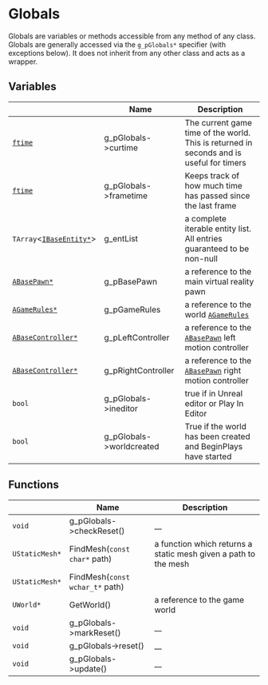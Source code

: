 # Globals

Globals are variables or methods accessible from any method of any class. Globals are generally accessed via the `g_pGlobals*` specifier (with exceptions below). It does not inherit from any other class and acts as a wrapper.

## Variables

|  | Name | Description |
| --- | --- | --- |
| [`ftime`](./typedefs.md) | g_pGlobals->curtime | The current game time of the world. This is returned in seconds and is useful for timers |
| [`ftime`](./typedefs.md) | g_pGlobals->frametime | Keeps track of how much time has passed since the last frame |
| `TArray`<[`IBaseEntity*`](IBaseEntity.md)> | g_entList | a complete iterable entity list. All entries guaranteed to be non-null |
| [`ABasePawn*`](ABasePawn.md) | g_pBasePawn | a reference to the main virtual reality pawn |
| [`AGameRules*`](AGameRules.md) | g_pGameRules | a reference to the world [`AGameRules`](AGameRules.md) |
| [`ABaseController*`](ABaseController.md) | g_pLeftController | a reference to the [`ABasePawn`](ABasePawn.md) left motion controller |
| [`ABaseController*`](ABaseController.md) | g_pRightController | a reference to the [`ABasePawn`](ABasePawn.md) right motion controller |
| `bool` | g_pGlobals->ineditor | true if in Unreal editor or Play In Editor |
| `bool` | g_pGlobals->worldcreated | True if the world has been created and BeginPlays have started |

## Functions

|  | Name | Description |
| -- | --- | --- |
| `void` | g_pGlobals->checkReset() | __ |
| `UStaticMesh*` | FindMesh(`const` `char*` path) | a function which returns a static mesh given a path to the mesh |
| `UStaticMesh*` | FindMesh(`const` `wchar_t*` path) | |
| `UWorld*` | GetWorld() | a reference to the game world |
| `void` | g_pGlobals->markReset() | __ |
| `void` | g_pGlobals->reset() | __ |
| `void` | g_pGlobals->update() | __ |
